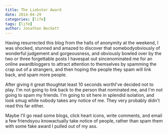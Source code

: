 ```yaml
---
title: The Liebster Award
date: 2014-04-29
categories: [life]
tags: [life]
author: Jonathan Beckett
---
```


Having resurrected this blog from the halls of anonymity at the weekend, I was shocked, stunned and amazed to discover that somebodyobviously of wonderful judgement and gorgeousness, and obviously bowled over by the two or three forgettable posts I havespat out sincenominated me for an online awardbloggers to attract attention to themselves by spamming the crap out of a strangers, and then hoping the people they spam will link back, and spam more people.

After giving it great thoughtat least 10 seconds worthI've decided not to play. I'm not going to link back to the person that nominated me, and I'm not going to spam my friends. I'm going to sit here in splendid isolation, and look smug while nobody takes any notice of me. They very probably didn't read this far either.

Maybe I'll go read some blogs, click heart icons, write comments, and email a few friendsyou knowactually take notice of people, rather than spam them with some fake award I pulled out of my ass.